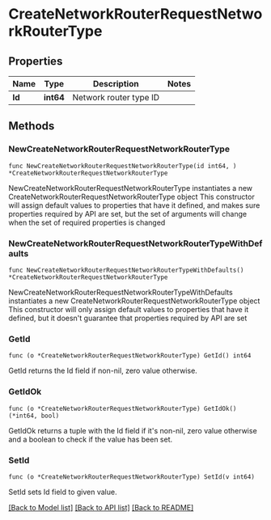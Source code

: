# CreateNetworkRouterRequestNetworkRouterType

## Properties

Name | Type | Description | Notes
------------ | ------------- | ------------- | -------------
**Id** | **int64** | Network router type ID | 

## Methods

### NewCreateNetworkRouterRequestNetworkRouterType

`func NewCreateNetworkRouterRequestNetworkRouterType(id int64, ) *CreateNetworkRouterRequestNetworkRouterType`

NewCreateNetworkRouterRequestNetworkRouterType instantiates a new CreateNetworkRouterRequestNetworkRouterType object
This constructor will assign default values to properties that have it defined,
and makes sure properties required by API are set, but the set of arguments
will change when the set of required properties is changed

### NewCreateNetworkRouterRequestNetworkRouterTypeWithDefaults

`func NewCreateNetworkRouterRequestNetworkRouterTypeWithDefaults() *CreateNetworkRouterRequestNetworkRouterType`

NewCreateNetworkRouterRequestNetworkRouterTypeWithDefaults instantiates a new CreateNetworkRouterRequestNetworkRouterType object
This constructor will only assign default values to properties that have it defined,
but it doesn't guarantee that properties required by API are set

### GetId

`func (o *CreateNetworkRouterRequestNetworkRouterType) GetId() int64`

GetId returns the Id field if non-nil, zero value otherwise.

### GetIdOk

`func (o *CreateNetworkRouterRequestNetworkRouterType) GetIdOk() (*int64, bool)`

GetIdOk returns a tuple with the Id field if it's non-nil, zero value otherwise
and a boolean to check if the value has been set.

### SetId

`func (o *CreateNetworkRouterRequestNetworkRouterType) SetId(v int64)`

SetId sets Id field to given value.



[[Back to Model list]](../README.md#documentation-for-models) [[Back to API list]](../README.md#documentation-for-api-endpoints) [[Back to README]](../README.md)


